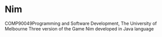 # Nim
COMP90049Programming and Software Development, The University of Melbourne
Three version of the Game Nim developed in Java language
